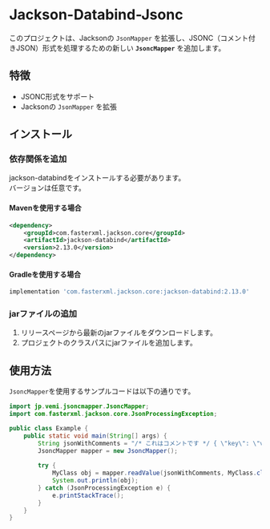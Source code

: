 # Jackson-Databind-Jsonc

このプロジェクトは、Jacksonの `JsonMapper` を拡張し、JSONC（コメント付きJSON）形式を処理するための新しい **`JsoncMapper`** を追加します。

## 特徴

- JSONC形式をサポート
- Jacksonの `JsonMapper` を拡張

## インストール

### 依存関係を追加

jackson-databindをインストールする必要があります。  
バージョンは任意です。

#### Mavenを使用する場合
```xml
<dependency>
    <groupId>com.fasterxml.jackson.core</groupId>
    <artifactId>jackson-databind</artifactId>
    <version>2.13.0</version>
</dependency>
```

#### Gradleを使用する場合
```groovy
implementation 'com.fasterxml.jackson.core:jackson-databind:2.13.0'
```

### jarファイルの追加

1. リリースページから最新のjarファイルをダウンロードします。
1. プロジェクトのクラスパスにjarファイルを追加します。

## 使用方法

`JsoncMapper`を使用するサンプルコードは以下の通りです。

```java
import jp.vemi.jsoncmapper.JsoncMapper;
import com.fasterxml.jackson.core.JsonProcessingException;

public class Example {
    public static void main(String[] args) {
        String jsonWithComments = "/* これはコメントです */ { \"key\": \"value\" }";
        JsoncMapper mapper = new JsoncMapper();
        
        try {
            MyClass obj = mapper.readValue(jsonWithComments, MyClass.class);
            System.out.println(obj);
        } catch (JsonProcessingException e) {
            e.printStackTrace();
        }
    }
}
```
